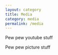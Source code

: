 ```yaml
---
layout: category
title: Media
category: media
permalink: /media
---
```


Pew pew youtube stuff

Pew pew picture stuff
